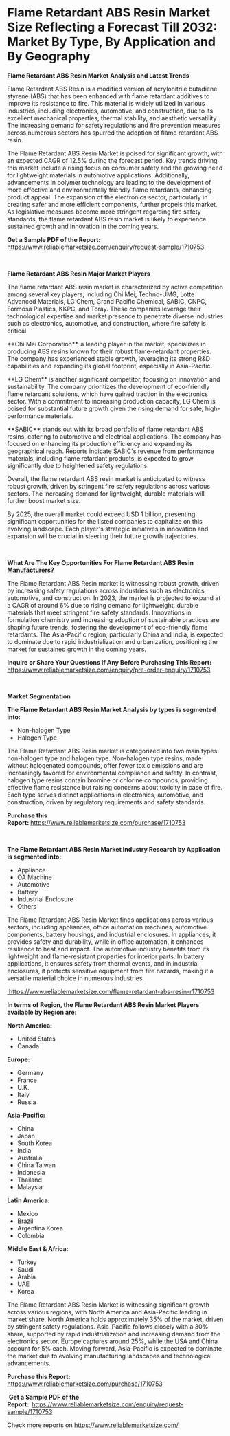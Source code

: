 <p><h1>Flame Retardant ABS Resin Market Size Reflecting a Forecast Till 2032: Market By Type, By Application and By Geography</h1></p><p><strong>Flame Retardant ABS Resin Market Analysis and Latest Trends</strong></p>
<p><p>Flame Retardant ABS Resin is a modified version of acrylonitrile butadiene styrene (ABS) that has been enhanced with flame retardant additives to improve its resistance to fire. This material is widely utilized in various industries, including electronics, automotive, and construction, due to its excellent mechanical properties, thermal stability, and aesthetic versatility. The increasing demand for safety regulations and fire prevention measures across numerous sectors has spurred the adoption of flame retardant ABS resin.</p><p>The Flame Retardant ABS Resin Market is poised for significant growth, with an expected CAGR of 12.5% during the forecast period. Key trends driving this market include a rising focus on consumer safety and the growing need for lightweight materials in automotive applications. Additionally, advancements in polymer technology are leading to the development of more effective and environmentally friendly flame retardants, enhancing product appeal. The expansion of the electronics sector, particularly in creating safer and more efficient components, further propels this market. As legislative measures become more stringent regarding fire safety standards, the flame retardant ABS resin market is likely to experience sustained growth and innovation in the coming years.</p></p>
<p><strong>Get a Sample PDF of the Report:&nbsp;</strong> <a href="https://www.reliablemarketsize.com/enquiry/request-sample/1710753?utm_campaign=1996&utm_medium=2&utm_source=Github&utm_content=ia&utm_term=10012025&utm_id=flame-retardant-abs-resin">https://www.reliablemarketsize.com/enquiry/request-sample/1710753</a></p>
<p>&nbsp;</p>
<p><strong>Flame Retardant ABS Resin Major Market Players</strong></p>
<p><p>The flame retardant ABS resin market is characterized by active competition among several key players, including Chi Mei, Techno-UMG, Lotte Advanced Materials, LG Chem, Grand Pacific Chemical, SABIC, CNPC, Formosa Plastics, KKPC, and Toray. These companies leverage their technological expertise and market presence to penetrate diverse industries such as electronics, automotive, and construction, where fire safety is critical.</p><p>**Chi Mei Corporation**, a leading player in the market, specializes in producing ABS resins known for their robust flame-retardant properties. The company has experienced stable growth, leveraging its strong R&D capabilities and expanding its global footprint, especially in Asia-Pacific.</p><p>**LG Chem** is another significant competitor, focusing on innovation and sustainability. The company prioritizes the development of eco-friendly flame retardant solutions, which have gained traction in the electronics sector. With a commitment to increasing production capacity, LG Chem is poised for substantial future growth given the rising demand for safe, high-performance materials.</p><p>**SABIC** stands out with its broad portfolio of flame retardant ABS resins, catering to automotive and electrical applications. The company has focused on enhancing its production efficiency and expanding its geographical reach. Reports indicate SABIC's revenue from performance materials, including flame retardant products, is expected to grow significantly due to heightened safety regulations.</p><p>Overall, the flame retardant ABS resin market is anticipated to witness robust growth, driven by stringent fire safety regulations across various sectors. The increasing demand for lightweight, durable materials will further boost market size.</p><p>By 2025, the overall market could exceed USD 1 billion, presenting significant opportunities for the listed companies to capitalize on this evolving landscape. Each player's strategic initiatives in innovation and expansion will be crucial in steering their future growth trajectories.</p></p>
<p>&nbsp;</p>
<p><strong>What Are The Key Opportunities For Flame Retardant ABS Resin Manufacturers?</strong></p>
<p><p>The Flame Retardant ABS Resin market is witnessing robust growth, driven by increasing safety regulations across industries such as electronics, automotive, and construction. In 2023, the market is projected to expand at a CAGR of around 6% due to rising demand for lightweight, durable materials that meet stringent fire safety standards. Innovations in formulation chemistry and increasing adoption of sustainable practices are shaping future trends, fostering the development of eco-friendly flame retardants. The Asia-Pacific region, particularly China and India, is expected to dominate due to rapid industrialization and urbanization, positioning the market for sustained growth in the coming years.</p></p>
<p><strong>Inquire or Share Your Questions If Any Before Purchasing This Report:</strong> <a href="https://www.reliablemarketsize.com/enquiry/pre-order-enquiry/1710753?utm_campaign=1996&utm_medium=2&utm_source=Github&utm_content=ia&utm_term=10012025&utm_id=flame-retardant-abs-resin">https://www.reliablemarketsize.com/enquiry/pre-order-enquiry/1710753</a></p>
<p>&nbsp;</p>
<p><strong>Market Segmentation</strong></p>
<p><strong>The Flame Retardant ABS Resin Market Analysis by types is segmented into:</strong></p>
<p><ul><li>Non-halogen Type</li><li>Halogen Type</li></ul></p>
<p><p>The Flame Retardant ABS Resin market is categorized into two main types: non-halogen type and halogen type. Non-halogen type resins, made without halogenated compounds, offer fewer toxic emissions and are increasingly favored for environmental compliance and safety. In contrast, halogen type resins contain bromine or chlorine compounds, providing effective flame resistance but raising concerns about toxicity in case of fire. Each type serves distinct applications in electronics, automotive, and construction, driven by regulatory requirements and safety standards.</p></p>
<p><strong>Purchase this Report:&nbsp;</strong><a href="https://www.reliablemarketsize.com/purchase/1710753?utm_campaign=1996&utm_medium=2&utm_source=Github&utm_content=ia&utm_term=10012025&utm_id=flame-retardant-abs-resin">https://www.reliablemarketsize.com/purchase/1710753</a></p>
<p>&nbsp;</p>
<p><strong>The Flame Retardant ABS Resin Market Industry Research by Application is segmented into:</strong></p>
<p><ul><li>Appliance</li><li>OA Machine</li><li>Automotive</li><li>Battery</li><li>Industrial Enclosure</li><li>Others</li></ul></p>
<p><p>The Flame Retardant ABS Resin Market finds applications across various sectors, including appliances, office automation machines, automotive components, battery housings, and industrial enclosures. In appliances, it provides safety and durability, while in office automation, it enhances resilience to heat and impact. The automotive industry benefits from its lightweight and flame-resistant properties for interior parts. In battery applications, it ensures safety from thermal events, and in industrial enclosures, it protects sensitive equipment from fire hazards, making it a versatile material choice in numerous industries.</p></p>
<p><a href="https://www.reliablemarketsize.com/flame-retardant-abs-resin-r1710753?utm_campaign=1996&utm_medium=2&utm_source=Github&utm_content=ia&utm_term=10012025&utm_id=flame-retardant-abs-resin">&nbsp;https://www.reliablemarketsize.com/flame-retardant-abs-resin-r1710753</a></p>
<p><strong>In terms of Region, the Flame Retardant ABS Resin Market Players available by Region are:</strong></p>
<p>
    <p> <strong> North America: </strong>
        <ul>
            <li>United States</li>
            <li>Canada</li>
        </ul>
        </p> 
    <p> <strong> Europe: </strong>
        <ul>
            <li>Germany</li>
            <li>France</li>
            <li>U.K.</li>
            <li>Italy</li>
            <li>Russia</li>
        </ul>
        </p> 
    <p> <strong> Asia-Pacific: </strong>
        <ul>
            <li>China</li>
            <li>Japan</li>
            <li>South Korea</li>
            <li>India</li>
            <li>Australia</li>
            <li>China Taiwan</li>
            <li>Indonesia</li>
            <li>Thailand</li>
            <li>Malaysia</li>
        </ul>
        </p> 
    <p> <strong> Latin America: </strong>
        <ul>
            <li>Mexico</li>
            <li>Brazil</li>
            <li>Argentina Korea</li>
            <li>Colombia</li>
        </ul>
        </p> 
    <p> <strong> Middle East & Africa: </strong>
        <ul>
            <li>Turkey</li>
            <li>Saudi</li>
            <li>Arabia</li>
            <li>UAE</li>
            <li>Korea</li>
        </ul>
    </p>
    </p>
<p><p>The Flame Retardant ABS Resin Market is witnessing significant growth across various regions, with North America and Asia-Pacific leading in market share. North America holds approximately 35% of the market, driven by stringent safety regulations. Asia-Pacific follows closely with a 30% share, supported by rapid industrialization and increasing demand from the electronics sector. Europe captures around 25%, while the USA and China account for 5% each. Moving forward, Asia-Pacific is expected to dominate the market due to evolving manufacturing landscapes and technological advancements.</p></p>
<p><strong>Purchase this Report: </strong><a href="https://www.reliablemarketsize.com/purchase/1710753?utm_campaign=1996&utm_medium=2&utm_source=Github&utm_content=ia&utm_term=10012025&utm_id=flame-retardant-abs-resin">https://www.reliablemarketsize.com/purchase/1710753</a></p>
<p>&nbsp;<strong>Get a Sample PDF of the Report:&nbsp;&nbsp;</strong><a href="https://www.reliablemarketsize.com/enquiry/request-sample/1710753?utm_campaign=1996&utm_medium=2&utm_source=Github&utm_content=ia&utm_term=10012025&utm_id=flame-retardant-abs-resin">https://www.reliablemarketsize.com/enquiry/request-sample/1710753</a></p>
<p><strong></strong></p>
<p>Check more reports on <a href="https://www.reliablemarketsize.com/?utm_campaign=1996&utm_medium=2&utm_source=Github&utm_content=ia&utm_term=10012025&utm_id=flame-retardant-abs-resin">https://www.reliablemarketsize.com/</a></p>